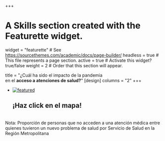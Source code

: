 +++
# A Skills section created with the Featurette widget.
widget = "featurette"  # See https://sourcethemes.com/academic/docs/page-builder/
headless = true  # This file represents a page section.
active = true  # Activate this widget? true/false
weight = 2  # Order that this section will appear.

title = "¿Cuál ha sido el impacto de la pandemia </br> en el **acceso a atenciones de salud?**"
[design]
  columns = "2"
+++


<div class="container">
  <div class="row">
    <div class="col">
      <ul class="network-icon" aria-hidden="true">
      <li>
      <a href="https://www.movid19.cl/publicaciones/decimo-informe/"><img src="https://i.ibb.co/nL0Y46t/featured.png" alt="featured" border="0" /></a>
      <h2>¡Haz click en el mapa!</h2>
      <p class="count-text "></p>
      </li>
      </ul>
      </div>
  </div>
</div>




</br>
Nota: Proporción de personas que no acceden a una atención médica entre quienes tuvieron un nuevo problema de salud por Servicio de Salud en la Región Metropolitana

